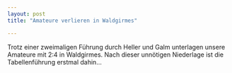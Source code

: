 ```yaml
---
layout: post
title: "Amateure verlieren in Waldgirmes"

---
```


Trotz einer zweimaligen Führung durch Heller und Galm unterlagen unsere Amateure mit 2:4 in Waldgirmes. Nach dieser unnötigen Niederlage ist die Tabellenführung erstmal dahin...


